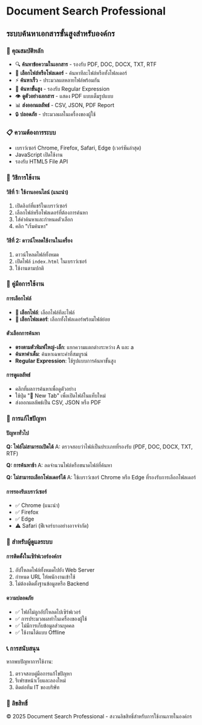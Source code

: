 # Document Search Professional
## ระบบค้นหาเอกสารขั้นสูงสำหรับองค์กร

### 🌟 คุณสมบัติหลัก
- 🔍 **ค้นหาข้อความในเอกสาร** - รองรับ PDF, DOC, DOCX, TXT, RTF
- 📁 **เลือกไฟล์หรือโฟลเดอร์** - ค้นหาทีละไฟล์หรือทั้งโฟลเดอร์
- ⚡ **ค้นหาเร็ว** - ประมวลผลหลายไฟล์พร้อมกัน
- 🎯 **ค้นหาขั้นสูง** - รองรับ Regular Expression
- 👁️ **ดูตัวอย่างเอกสาร** - แสดง PDF แบบเต็มรูปแบบ
- 📊 **ส่งออกผลลัพธ์** - CSV, JSON, PDF Report
- 🔒 **ปลอดภัย** - ประมวลผลในเครื่องของผู้ใช้

### 📋 ความต้องการระบบ
- เบราว์เซอร์ Chrome, Firefox, Safari, Edge (เวอร์ชันล่าสุด)
- JavaScript เปิดใช้งาน
- รองรับ HTML5 File API

### 🚀 วิธีการใช้งาน

#### วิธีที่ 1: ใช้งานออนไลน์ (แนะนำ)
1. เปิดลิงก์ที่แชร์ในเบราว์เซอร์
2. เลือกไฟล์หรือโฟลเดอร์ที่ต้องการค้นหา
3. ใส่คำค้นหาและกำหนดตัวเลือก
4. คลิก "เริ่มค้นหา"

#### วิธีที่ 2: ดาวน์โหลดใช้งานในเครื่อง
1. ดาวน์โหลดไฟล์ทั้งหมด
2. เปิดไฟล์ `index.html` ในเบราว์เซอร์
3. ใช้งานตามปกติ

### 📖 คู่มือการใช้งาน

#### การเลือกไฟล์
- **📄 เลือกไฟล์**: เลือกไฟล์ทีละไฟล์
- **📁 เลือกโฟลเดอร์**: เลือกทั้งโฟลเดอร์พร้อมไฟล์ย่อย

#### ตัวเลือกการค้นหา
- **ตรงตามตัวพิมพ์ใหญ่-เล็ก**: แยกความแตกต่างระหว่าง A และ a
- **ค้นหาคำเต็ม**: ค้นหาเฉพาะคำที่สมบูรณ์
- **Regular Expression**: ใช้รูปแบบการค้นหาขั้นสูง

#### การดูผลลัพธ์
- คลิกที่ผลการค้นหาเพื่อดูตัวอย่าง
- ใช้ปุ่ม "🔗 New Tab" เพื่อเปิดไฟล์ในแท็บใหม่
- ส่งออกผลลัพธ์เป็น CSV, JSON หรือ PDF

### 🔧 การแก้ไขปัญหา

#### ปัญหาทั่วไป
**Q: ไฟล์ไม่สามารถเปิดได้**
A: ตรวจสอบว่าไฟล์เป็นประเภทที่รองรับ (PDF, DOC, DOCX, TXT, RTF)

**Q: การค้นหาช้า**
A: ลดจำนวนไฟล์หรือขนาดไฟล์ที่ค้นหา

**Q: ไม่สามารถเลือกโฟลเดอร์ได้**
A: ใช้เบราว์เซอร์ Chrome หรือ Edge ที่รองรับการเลือกโฟลเดอร์

#### การรองรับเบราว์เซอร์
- ✅ Chrome (แนะนำ)
- ✅ Firefox
- ✅ Edge
- ⚠️ Safari (ฟีเจอร์บางอย่างอาจจำกัด)

### 🏢 สำหรับผู้ดูแลระบบ

#### การติดตั้งในเซิร์ฟเวอร์องค์กร
1. อัปโหลดไฟล์ทั้งหมดไปยัง Web Server
2. กำหนด URL ให้พนักงานเข้าใช้
3. ไม่ต้องติดตั้งฐานข้อมูลหรือ Backend

#### ความปลอดภัย
- ✅ ไฟล์ไม่ถูกอัปโหลดไปเซิร์ฟเวอร์
- ✅ การประมวลผลทำในเครื่องของผู้ใช้
- ✅ ไม่มีการเก็บข้อมูลส่วนบุคคล
- ✅ ใช้งานได้แบบ Offline

### 📞 การสนับสนุน
หากพบปัญหาการใช้งาน:
1. ตรวจสอบคู่มือการแก้ไขปัญหา
2. รีเฟรชหน้าเว็บและลองใหม่
3. ติดต่อทีม IT ของบริษัท

### 📄 ลิขสิทธิ์
© 2025 Document Search Professional - สงวนลิขสิทธิ์สำหรับการใช้งานภายในองค์กร